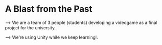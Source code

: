 # A Blast from the Past
--> We are a team of 3 people (students) developing a videogame as a final project for the university.

--> We're using Unity while we keep learning!.